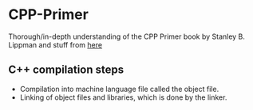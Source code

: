 # CPP-Primer

Thorough/in-depth understanding of the CPP Primer book by Stanley B. Lippman and stuff from [here](https://www.learncpp.com/)

## C++ compilation steps

- Compilation into machine language file called the object file.
- Linking of object files and libraries, which is done by the linker.
